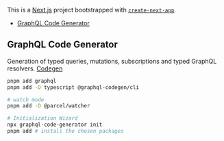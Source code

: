 This is a [Next.js](https://nextjs.org/) project bootstrapped with [`create-next-app`](https://github.com/vercel/next.js/tree/canary/packages/create-next-app).

- [GraphQL Code Generator](#graphql-code-generator)

## GraphQL Code Generator

Generation of typed queries, mutations, subscriptions and typed GraphQL resolvers. [Codegen](https://the-guild.dev/graphql/codegen/docs/getting-started)

```sh
pnpm add graphql
pnpm add -D typescript @graphql-codegen/cli

# watch mode
pnpm add -D @parcel/watcher

# Initialization Wizard
npx graphql-code-generator init
pnpm add # install the chosen packages
```
